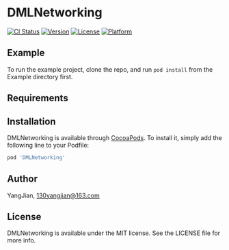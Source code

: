 # DMLNetworking

[![CI Status](http://img.shields.io/travis/YangJian/DMLNetworking.svg?style=flat)](https://travis-ci.org/YangJian/DMLNetworking)
[![Version](https://img.shields.io/cocoapods/v/DMLNetworking.svg?style=flat)](http://cocoapods.org/pods/DMLNetworking)
[![License](https://img.shields.io/cocoapods/l/DMLNetworking.svg?style=flat)](http://cocoapods.org/pods/DMLNetworking)
[![Platform](https://img.shields.io/cocoapods/p/DMLNetworking.svg?style=flat)](http://cocoapods.org/pods/DMLNetworking)

## Example

To run the example project, clone the repo, and run `pod install` from the Example directory first.

## Requirements

## Installation

DMLNetworking is available through [CocoaPods](http://cocoapods.org). To install
it, simply add the following line to your Podfile:

```ruby
pod 'DMLNetworking'
```

## Author

YangJian, 130yangjian@163.com

## License

DMLNetworking is available under the MIT license. See the LICENSE file for more info.
